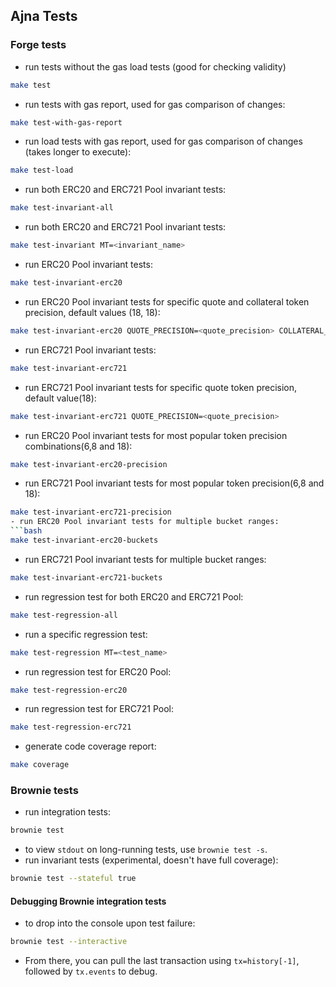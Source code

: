## Ajna Tests
### Forge tests
- run tests without the gas load tests (good for checking validity)
```bash
make test
```
- run tests with gas report, used for gas comparison of changes:
```bash
make test-with-gas-report
```
- run load tests with gas report, used for gas comparison of changes (takes longer to execute):
```bash
make test-load
```
- run both ERC20 and ERC721 Pool invariant tests:
```bash
make test-invariant-all
```
- run both ERC20 and ERC721 Pool invariant tests:
```bash
make test-invariant MT=<invariant_name>
```
- run ERC20 Pool invariant tests:
```bash
make test-invariant-erc20
```
- run ERC20 Pool invariant tests for specific quote and collateral token precision, default values (18, 18):
```bash
make test-invariant-erc20 QUOTE_PRECISION=<quote_precision> COLLATERAL_PRECISION=<collateral_precision>
```
- run ERC721 Pool invariant tests:
```bash
make test-invariant-erc721
```
- run ERC721 Pool invariant tests for specific quote token precision, default value(18):
```bash
make test-invariant-erc721 QUOTE_PRECISION=<quote_precision>
```
- run ERC20 Pool invariant tests for most popular token precision combinations(6,8 and 18):
```bash
make test-invariant-erc20-precision
```
- run ERC721 Pool invariant tests for most popular token precision(6,8 and 18):
```bash
make test-invariant-erc721-precision
- run ERC20 Pool invariant tests for multiple bucket ranges:
```bash
make test-invariant-erc20-buckets
```
- run ERC721 Pool invariant tests for multiple bucket ranges:
```bash
make test-invariant-erc721-buckets
```
- run regression test for both ERC20 and ERC721 Pool:
```bash
make test-regression-all
```
- run a specific regression test:
```bash
make test-regression MT=<test_name>
```
- run regression test for ERC20 Pool:
```bash
make test-regression-erc20
```
- run regression test for ERC721 Pool:
```bash
make test-regression-erc721
```
- generate code coverage report:
```bash
make coverage
```

### Brownie tests
- run integration tests:
```bash
brownie test
```
- to view `stdout` on long-running tests, use `brownie test -s`.
- run invariant tests (experimental, doesn't have full coverage):
```bash
brownie test --stateful true
```

#### Debugging Brownie integration tests
- to drop into the console upon test failure:
```bash
brownie test --interactive
```
- From there, you can pull the last transaction using `tx=history[-1]`, followed by `tx.events` to debug.
